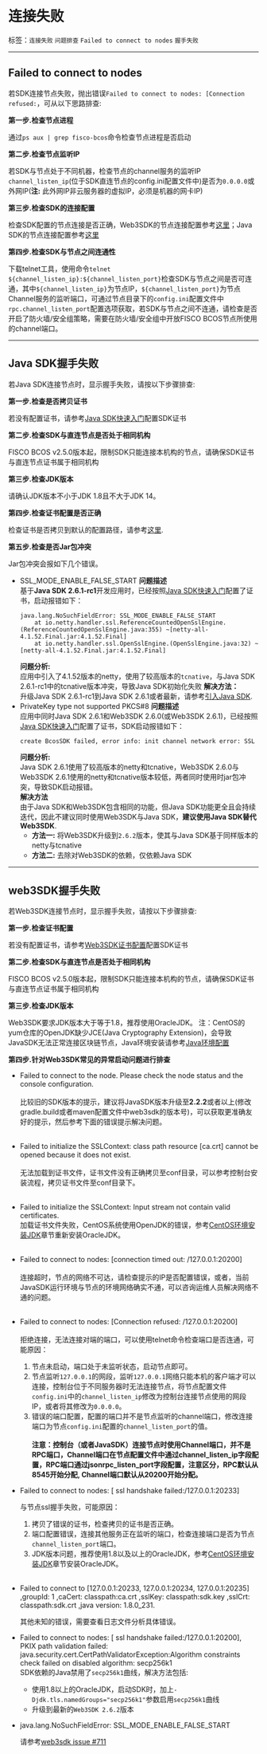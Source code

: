 # 连接失败

标签：``连接失败`` ``问题排查`` ``Failed to connect to nodes`` ``握手失败``

----

## Failed to connect to nodes

若SDK连接节点失败，抛出错误`Failed to connect to nodes: [Connection refused:`，可从以下思路排查:

**第一步.检查节点进程**

通过`ps aux | grep fisco-bcos`命令检查节点进程是否启动

**第二步.检查节点监听IP**

若SDK与节点处于不同机器，检查节点的channel服务的监听IP `channel_listen_ip`(位于SDK直连节点的config.ini配置文件中)是否为`0.0.0.0`或外网IP(**注:** 此外网IP非云服务器的虚拟IP，必须是机器的网卡IP)

**第三步.检查SDK的连接配置**

检查SDK配置的节点连接是否正确，Web3SDK的节点连接配置参考[这里](../sdk/java_sdk.html#spring)；Java SDK的节点连接配置参考[这里](../sdk/java_sdk/configuration.html#id6)

**第四步.检查SDK与节点之间连通性**

下载telnet工具，使用命令`telnet ${channel_listen_ip}:${channel_listen_port}`检查SDK与节点之间是否可连通，其中`${channel_listen_ip}`为节点IP，`${channel_listen_port}`为节点Channel服务的监听端口，可通过节点目录下的`config.ini`配置文件中`rpc.channel_listen_port`配置选项获取，若SDK与节点之间不连通，请检查是否开启了防火墙/安全组策略，需要在防火墙/安全组中开放FISCO BCOS节点所使用的channel端口。
<hr>

## Java SDK握手失败

若Java SDK连接节点时，显示握手失败，请按以下步骤排查: 

**第一步.检查是否拷贝证书**

若没有配置证书，请参考[Java SDK快速入门](../sdk/java_sdk/quick_start.html#sdk)配置SDK证书

**第二步.检查SDK与直连节点是否处于相同机构**

FISCO BCOS v2.5.0版本起，限制SDK只能连接本机构的节点，请确保SDK证书与直连节点证书属于相同机构

**第三步.检查JDK版本**

请确认JDK版本不小于JDK 1.8且不大于JDK 14。

**第四步.检查证书配置是否正确**

检查证书是否拷贝到默认的配置路径，请参考[这里](./certificate.html#id1).

**第五步.检查是否Jar包冲突**

Jar包冲突会报如下几个错误。
- SSL_MODE_ENABLE_FALSE_START
    **问题描述**<br>
    基于**Java SDK 2.6.1-rc1**开发应用时，已经按照[Java SDK快速入门](../sdk/java_sdk/quick_start.md)配置了证书，启动报错如下：
    ```
    java.lang.NoSuchFieldError: SSL_MODE_ENABLE_FALSE_START
        at io.netty.handler.ssl.ReferenceCountedOpenSslEngine.(ReferenceCountedOpenSslEngine.java:355) ~[netty-all-4.1.52.Final.jar:4.1.52.Final]
        at io.netty.handler.ssl.OpenSslEngine.(OpenSslEngine.java:32) ~[netty-all-4.1.52.Final.jar:4.1.52.Final]
    ```
    **问题分析:**<br>
    应用中引入了4.1.52版本的netty，使用了较高版本的`tcnative`，与Java SDK 2.6.1-rc1中的tcnative版本冲突，导致Java SDK初始化失败
    **解决方法：**<br>
    升级Java SDK 2.6.1-rc1到Java SDK 2.6.1或者最新，请参考[引入Java SDK](../sdk/java_sdk/quick_start.html#java-sdk).
- PrivateKey type not supported PKCS#8
    **问题描述**<br>
    应用中同时Java SDK 2.6.1和Web3SDK 2.6.0(或Web3SDK 2.6.1)，已经按照[Java SDK快速入门](../sdk/java_sdk/quick_start.md)配置了证书，SDK启动报错如下：
    ```bash
    create BcosSDK failed, error info: init channel network error: SSL context init failed, please make sure your cert and key files are properly configured. error info: PrivateKey type not supported PKCS#8
    ```
    **问题分析:**<br>
    Java SDK 2.6.1使用了较高版本的netty和tcnative，Web3SDK 2.6.0与Web3SDK 2.6.1使用的netty和tcnative版本较低，两者同时使用时jar包冲突，导致SDK启动报错。<br>
    **解决方法**<br>
    由于Java SDK和Web3SDK包含相同的功能，但Java SDK功能更全且会持续迭代，因此不建议同时使用Web3SDK与Java SDK，**建议使用Java SDK替代Web3SDK**.
    - **方法一:** 将Web3SDK升级到`2.6.2`版本，使其与Java SDK基于同样版本的netty与tcnative
    - **方法二:** 去除对Web3SDK的依赖，仅依赖Java SDK
<hr>

## web3SDK握手失败

若Web3SDK连接节点时，显示握手失败，请按以下步骤排查: 

**第一步.检查证书配置**

若没有配置证书，请参考[Web3SDK证书配置](../sdk/java_sdk.html#id2)配置SDK证书

**第二步.检查SDK与直连节点是否处于相同机构**

FISCO BCOS v2.5.0版本起，限制SDK只能连接本机构的节点，请确保SDK证书与直连节点证书属于相同机构

**第三步.检查JDK版本**

Web3SDK要求JDK版本大于等于1.8，推荐使用OracleJDK。
注：CentOS的yum仓库的OpenJDK缺少JCE(Java Cryptography Extension)，会导致JavaSDK无法正常连接区块链节点，Java环境安装请参考[Java环境配置](../console/console.html#java)

**第四步.针对Web3SDK常见的异常启动问题进行排查**
- Failed to connect to the node. Please check the node status and the console configuration.<br>    
  比较旧的SDK版本的提示，建议将JavaSDK版本升级至**2.2.2**或者以上(修改gradle.build或者maven配置文件中web3sdk的版本号)，可以获取更准确友好的提示，然后参考下面的错误提示解决问题。<br> <br>    

- Failed to initialize the SSLContext: class path resource [ca.crt] cannot be opened because it does not exist. <br>   
  无法加载到证书文件，证书文件没有正确拷贝至conf目录，可以参考控制台安装流程，拷贝证书文件至conf目录下。<br><br>  

- Failed to initialize the SSLContext: Input stream not contain valid certificates. <br> 
  加载证书文件失败，CentOS系统使用OpenJDK的错误，参考[CentOS环境安装JDK](../console/console.html#java)章节重新安装OracleJDK。<br><br> 

- Failed to connect to nodes: [connection timed out: /127.0.0.1:20200]<br>  
  连接超时，节点的网络不可达，请检查提示的IP是否配置错误，或者，当前JavaSDK运行环境与节点的环境网络确实不通，可以咨询运维人员解决网络不通的问题。<br><br> 

- Failed to connect to nodes: [Connection refused: /127.0.0.1:20200]<br>  
  拒绝连接，无法连接对端的端口，可以使用telnet命令检查端口是否连通，可能原因：
  1. 节点未启动，端口处于未监听状态，启动节点即可。
  2. 节点监听`127.0.0.1`的网段，监听`127.0.0.1`网络只能本机的客户端才可以连接，控制台位于不同服务器时无法连接节点，将节点配置文件`config.ini`中的`channel_listen_ip`修改为控制台连接节点使用的网段IP，或者将其修改为`0.0.0.0`。
  3. 错误的端口配置，配置的端口并不是节点监听的channel端口，修改连接端口为节点`config.ini`配置的`channel_listen_port`的值。<br>  
   **注意：控制台（或者JavaSDK）连接节点时使用Channel端口，并不是RPC端口，Channel端口在节点配置文件中通过channel_listen_ip字段配置，RPC端口通过jsonrpc_listen_port字段配置，注意区分，RPC默认从8545开始分配, Channel端口默认从20200开始分配。**  

- Failed to connect to nodes: [ ssl handshake failed:/127.0.0.1:20233]

  与节点ssl握手失败，可能原因：<br>  
  1. 拷贝了错误的证书，检查拷贝的证书是否正确。
  2. 端口配置错误，连接其他服务正在监听的端口，检查连接端口是否为节点`channel_listen_port`端口。
  3. JDK版本问题，推荐使用1.8以及以上的OracleJDK，参考[CentOS环境安装JDK](../console/console.html#java)章节安装OracleJDK。<br><br> 
  
- Failed to connect to [127.0.0.1:20233, 127.0.0.1:20234, 127.0.0.1:20235] ,groupId: 1 ,caCert: classpath:ca.crt ,sslKey: classpath:sdk.key ,sslCrt: classpath:sdk.crt ,java version: 1.8.0_231.
  
  其他未知的错误，需要查看日志文件分析具体错误。<br>

- Failed to connect to nodes: [ ssl handshake failed:/127.0.0.1:20200], PKIX path validation failed: java.security.cert.CertPathValidatorException:Algorithm constraints check failed on disabled algorithm: secp256k1<br>
  SDK依赖的Java禁用了`secp256k1`曲线，解决方法包括:
  - 使用1.8以上的OracleJDK，启动SDK时，加上`-Djdk.tls.namedGroups="secp256k1"`参数启用`secp256k1`曲线
  - 升级到最新的`Web3SDK 2.6.2`版本<br>

- java.lang.NoSuchFieldError: SSL_MODE_ENABLE_FALSE_START
  
  请参考[web3sdk issue #711](https://github.com/FISCO-BCOS/web3sdk/issues/711)<br>
